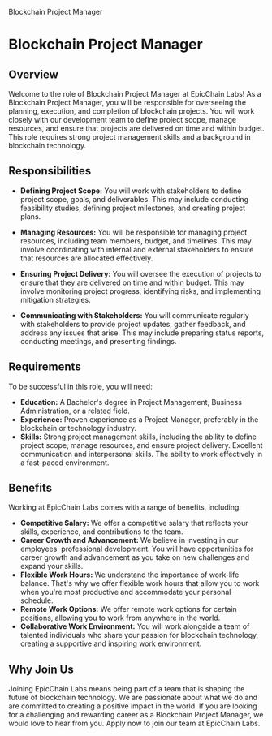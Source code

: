 
<p class="description">Blockchain Project Manager</p>

# Blockchain Project Manager

## Overview

Welcome to the role of Blockchain Project Manager at EpicChain Labs! As a Blockchain Project Manager, you will be responsible for overseeing the planning, execution, and completion of blockchain projects. You will work closely with our development team to define project scope, manage resources, and ensure that projects are delivered on time and within budget. This role requires strong project management skills and a background in blockchain technology.

## Responsibilities

- **Defining Project Scope:** You will work with stakeholders to define project scope, goals, and deliverables. This may include conducting feasibility studies, defining project milestones, and creating project plans.

- **Managing Resources:** You will be responsible for managing project resources, including team members, budget, and timelines. This may involve coordinating with internal and external stakeholders to ensure that resources are allocated effectively.

- **Ensuring Project Delivery:** You will oversee the execution of projects to ensure that they are delivered on time and within budget. This may involve monitoring project progress, identifying risks, and implementing mitigation strategies.

- **Communicating with Stakeholders:** You will communicate regularly with stakeholders to provide project updates, gather feedback, and address any issues that arise. This may include preparing status reports, conducting meetings, and presenting findings.

## Requirements

To be successful in this role, you will need:

- **Education:** A Bachelor's degree in Project Management, Business Administration, or a related field.
- **Experience:** Proven experience as a Project Manager, preferably in the blockchain or technology industry.
- **Skills:** Strong project management skills, including the ability to define project scope, manage resources, and ensure project delivery. Excellent communication and interpersonal skills. The ability to work effectively in a fast-paced environment.

## Benefits

Working at EpicChain Labs comes with a range of benefits, including:

- **Competitive Salary:** We offer a competitive salary that reflects your skills, experience, and contributions to the team.
- **Career Growth and Advancement:** We believe in investing in our employees' professional development. You will have opportunities for career growth and advancement as you take on new challenges and expand your skills.
- **Flexible Work Hours:** We understand the importance of work-life balance. That's why we offer flexible work hours that allow you to work when you're most productive and accommodate your personal schedule.
- **Remote Work Options:** We offer remote work options for certain positions, allowing you to work from anywhere in the world.
- **Collaborative Work Environment:** You will work alongside a team of talented individuals who share your passion for blockchain technology, creating a supportive and inspiring work environment.

## Why Join Us

Joining EpicChain Labs means being part of a team that is shaping the future of blockchain technology. We are passionate about what we do and are committed to creating a positive impact in the world. If you are looking for a challenging and rewarding career as a Blockchain Project Manager, we would love to hear from you. Apply now to join our team at EpicChain Labs.